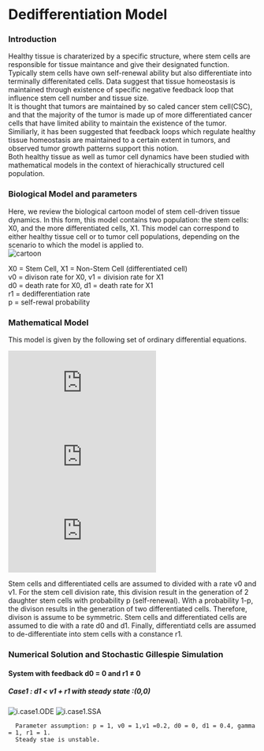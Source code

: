 # Dedifferentiation Model

### Introduction
Healthy tissue is charaterized by a specific structure, where stem cells are responsible for tissue maintance and give their designated function. Typically stem cells have own self-renewal ability but also differentiate into terminally differenitated cells. Data suggest that tissue homeostasis is maintained through existence of specific negative feedback loop that influence stem cell number and tissue size.     
It is thought that tumors are maintained by so caled cancer stem cell(CSC), and that the majority of the tumor is made up of more differentiated cancer cells that have limited ability to maintain the existence of the tumor. Similiarly, it has been suggested that feedback loops which regulate healthy tissue homeostasis are maintained to a certain extent in tumors, and observed tumor growth patterns support this notion.   
Both healthy tissue as well as tumor cell dynamics have been studied with mathematical models in the context of hierachically structured cell population. 

### Biological Model and parameters 
Here, we review the biological cartoon model of stem cell-driven tissue dynamics. In this form, this model contains two population: the stem cells: X0, and the more differentiated cells, X1. This model can correspond to either healthy tissue cell or to tumor cell populations, depending on the scenario to which the model is applied to.  
![cartoon](https://postfiles.pstatic.net/MjAxODEyMDVfMzQg/MDAxNTQzOTg1NjEzNDM4.b6xSl6o4QJ3rZwNgqqvATYkzRR8mE0o80B5kJBkNYgYg.OveI-ZLeuf6nYc3eXEMVGy134h1nj04XXixW2LcnK54g.PNG.nayeonkim93/image_8549736981543985599247.png?type=w773)

X0 = Stem Cell, X1 = Non-Stem Cell (differentiated cell)    
v0 = divison rate for X0, v1 = division rate for X1   
d0 = death rate for X0, d1 = death rate for X1   
r1 = dedifferentiation rate   
p = self-rewal probability    

### Mathematical Model 
This model is given by the following set of ordinary differential equations.   

![stem cell](http://latex.codecogs.com/gif.latex?x_%7B0%7D%27%20%3D%20%282p-1%29v_%7B0%7Dx_%7B0%7D%20-%20d_%7B0%7Dx_%7B0%7D%20&plus;r_%7B1%7Dx_%7B1%7D)   
![non stem cell](http://latex.codecogs.com/gif.latex?x_%7B1%7D%27%20%3D%202%281-p%29v_%7B0%7Dx_%7B0%7D%20&plus;%20%28v_%7B1%7D%20-%20d_%7B1%7D%29%20x_%7B1%7D%20-%20r_%7B1%7Dx_%7B1%7D)   
![feedback](http://latex.codecogs.com/gif.latex?p%20%3D%20%5Cfrac%7B%5Cbar%7Bp%7D%7D%7B1&plus;%5Cgamma%20x_%7B1%7D%7D)

Stem cells and differentiated cells are assumed to divided with a rate v0 and v1. For the stem cell division rate, this division result in the generation of 2 daughter stem cells with probability p (self-renewal). With a probability 1-p, the divison results in the generation of two differentiated cells. Therefore, divison is assume to be symmetric. Stem cells and differentiated cells are assumed to die with a rate d0 and d1. Finally, differentiatd cells are assumed to de-differentiate into stem cells with a constance r1.    

### Numerical Solution and Stochastic Gillespie Simulation
#### System with feedback d0 = 0 and r1 ≠ 0

##### Case1 : d1 < v1 + r1 with steady state :(0,0)
![i.case1.ODE](https://blogfiles.pstatic.net/MjAxODEyMDVfMjMg/MDAxNTQ0MDAxOTYyMTU0.8FPXNfgEUo_UVWMzpfonAAL9syaykq2HIed79q_HGswg.O7lGNNzz08OOOcPRvJToVWU11OCF85SrOCEza09Qvzsg.JPEG.nayeonkim93/i.case1.ODE.jpeg)
![i.case1.SSA](https://blogfiles.pstatic.net/MjAxODEyMDVfMjE4/MDAxNTQ0MDAxOTcxMzMx.ozDmP2SEF2s8MjMlhjo-ISaB3ta_D68T7h_bMijqJzog.alU1Qoy5X8iCJZv1u8nFsnuGtf7tjTnSOMppTPp3uEog.JPEG.nayeonkim93/i.case1.SSA.jpeg)

      Parameter assumption: p = 1, v0 = 1,v1 =0.2, d0 = 0, d1 = 0.4, gamma = 1, r1 = 1.    
      Steady stae is unstable.


